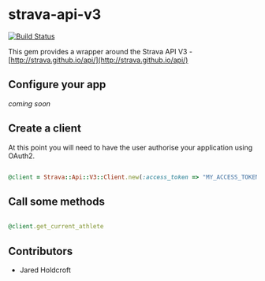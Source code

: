 # strava-api-v3

[![Build Status](https://secure.travis-ci.org/jaredholdcroft/strava-api-v3.png)](http://travis-ci.org/jaredholdcroft/strava-api-v3)

This gem provides a wrapper around the Strava API V3 - [http://strava.github.io/api/](http://strava.github.io/api/)

## Configure your app

_coming soon_

## Create a client

At this point you will need to have the user authorise your application using OAuth2.  

```ruby

@client = Strava::Api::V3::Client.new(:access_token => "MY_ACCESS_TOKEN")

```

## Call some methods

```ruby

@client.get_current_athlete

```


## Contributors

* Jared Holdcroft
